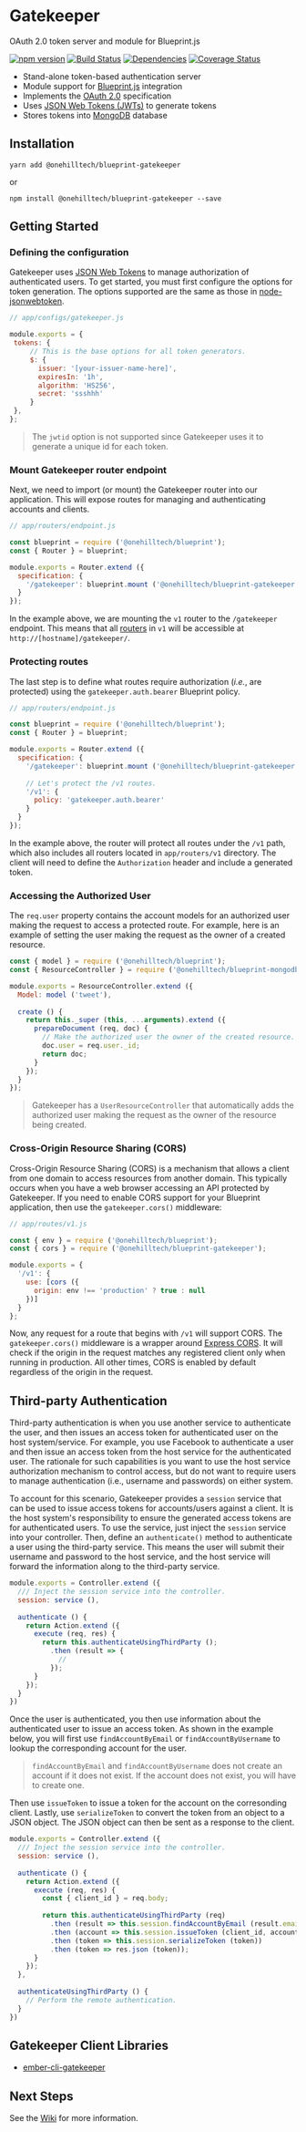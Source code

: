Gatekeeper
=============

OAuth 2.0 token server and module for Blueprint.js

[![npm version](https://img.shields.io/npm/v/@onehilltech/blueprint-gatekeeper.svg?maxAge=2592000)](https://www.npmjs.com/package/@onehilltech/blueprint-gatekeeper)
[![Build Status](https://travis-ci.org/onehilltech/blueprint-gatekeeper.svg?branch=master)](https://travis-ci.org/onehilltech/blueprint-gatekeeper)
[![Dependencies](https://david-dm.org/onehilltech/blueprint-gatekeeper.svg)](https://david-dm.org/onehilltech/blueprint-gatekeeper)
[![Coverage Status](https://coveralls.io/repos/github/onehilltech/blueprint-gatekeeper/badge.svg?branch=master)](https://coveralls.io/github/onehilltech/blueprint-gatekeeper?branch=master)

* Stand-alone token-based authentication server
* Module support for [Blueprint.js](https://github.com/onehilltech/blueprint) integration
* Implements the [OAuth 2.0](http://oauth.net/2/) specification
* Uses [JSON Web Tokens (JWTs)](https://jwt.io/) to generate tokens
* Stores tokens into [MongoDB](https://www.mongodb.org/) database

Installation
--------------

    yarn add @onehilltech/blueprint-gatekeeper
    
or
 
    npm install @onehilltech/blueprint-gatekeeper --save

Getting Started
----------------

### Defining the configuration

Gatekeeper uses [JSON Web Tokens](https://jwt.io/) to manage authorization of authenticated 
users. To get started, you must first configure the options for token generation. The options
supported are the same as those in [node-jsonwebtoken](https://github.com/auth0/node-jsonwebtoken).

```javascript
// app/configs/gatekeeper.js

module.exports = {
 tokens: {
     // This is the base options for all token generators.
     $: {
       issuer: '[your-issuer-name-here]',
       expiresIn: '1h',
       algorithm: 'HS256',
       secret: 'ssshhh'
     }
 },
};
```

> The `jwtid` option is not supported since Gatekeeper uses it to generate a 
> unique id for each token.

### Mount Gatekeeper router endpoint

Next, we need to import (or mount) the Gatekeeper router into our application. This
will expose routes for managing and authenticating accounts and clients.

```javascript
// app/routers/endpoint.js

const blueprint = require ('@onehilltech/blueprint');
const { Router } = blueprint;

module.exports = Router.extend ({
  specification: {
    '/gatekeeper': blueprint.mount ('@onehilltech/blueprint-gatekeeper:v1')    
  }
});
```

In the example above, we are mounting the `v1` router to the `/gatekeeper` endpoint.
This means that all [routers](https://github.com/onehilltech/blueprint-gatekeeper/tree/master/app/routers/v1) 
in `v1` will be accessible at `http://[hostname]/gatekeeper/`.

### Protecting routes

The last step is to define what routes require authorization (_i.e._, are protected)
using the `gatekeeper.auth.bearer` Blueprint policy. 

```javascript
// app/routers/endpoint.js

const blueprint = require ('@onehilltech/blueprint');
const { Router } = blueprint;

module.exports = Router.extend ({
  specification: {
    '/gatekeeper': blueprint.mount ('@onehilltech/blueprint-gatekeeper:v1'),
    
    // Let's protect the /v1 routes.
    '/v1': {
      policy: 'gatekeeper.auth.bearer'
    }  
  }
});
```

In the example above, the router will protect all routes under the `/v1` path, 
which also includes all routers located in `app/routers/v1` directory. The client 
will need to define the `Authorization` header and include a generated token.

### Accessing the Authorized User

The `req.user` property contains the account models for an authorized user making
the request to access a protected route. For example, here is an example of setting
the user making the request as the owner of a created resource.

```javascript
const { model } = require ('@onehilltech/blueprint');
const { ResourceController } = require ('@onehilltech/blueprint-mongodb');

module.exports = ResourceController.extend ({
  Model: model ('tweet'),
  
  create () {
    return this._super (this, ...arguments).extend ({
      prepareDocument (req, doc) {
        // Make the authorized user the owner of the created resource.
        doc.user = req.user._id;
        return doc;
      }
    });
  }
});
```

> Gatekeeper has a `UserResourceController` that automatically adds the authorized
> user making the request as the owner of the resource being created.

### Cross-Origin Resource Sharing (CORS)

Cross-Origin Resource Sharing (CORS) is a mechanism that allows a client from one domain
to access resources from another domain. This typically occurs when you have a web browser
accessing an API protected by Gatekeeper. If you need to enable CORS support for your
Blueprint application, then use the `gatekeeper.cors()` middleware:

```javascript
// app/routes/v1.js

const { env } = require ('@onehilltech/blueprint');
const { cors } = require ('@onehilltech/blueprint-gatekeeper');

module.exports = {
  '/v1': {
    use: [cors ({
      origin: env !== 'production' ? true : null
    })]
  }
};
```

Now, any request for a route that begins with `/v1` will support CORS. The `gatekeeper.cors()`
middleware is a wrapper around [Express CORS](https://github.com/expressjs/cors). It will check
if the origin in the request matches any registered client only when running in production. All
other times, CORS is enabled by default regardless of the origin in the request.

Third-party Authentication
----------------------------

Third-party authentication is when you use another service to authenticate the user, and then
issues an access token for authenticated user on the host system/service. For example, you use 
Facebook to authenticate a user and then issue an access token from the host service for the 
authenticated user. The rationale for such capabilities is you want to use the host service 
authorization mechanism to control access, but do not want to require users to manage authentication 
(i.e., username and passwords) on either system.

To account for this scenario, Gatekeeper provides a `session` service that can be used to issue
access tokens for accounts/users against a client. It is the host system's responsibility to ensure
the generated access tokens are for authenticated users. To use the service, just inject the `session`
service into your controller. Then, define an `authenticate()` method to authenticate a user using the
third-party service. This means the user will submit their username and password to the host service,
and the host service will forward the information along to the third-party service.

```javascript
module.exports = Controller.extend ({
  /// Inject the session service into the controller.
  session: service (),
  
  authenticate () {
    return Action.extend ({
      execute (req, res) {
        return this.authenticateUsingThirdParty ();
          .then (result => {
            //
          });
      }
    });
  }
})
```

Once the user is authenticated, you then use information about the authenticated user to 
issue an access token. As shown in the example below, you will first use `findAccountByEmail`
or `findAccountByUsername` to lookup the corresponding account for the user.

> `findAccountByEmail` and `findAccountByUsername` does not create an account if it does
> not exist. If the account does not exist, you will have to create one.

Then use `issueToken` to issue a token for the account on the corresonding client. Lastly,
use `serializeToken` to convert the token from an object to a JSON object. The JSON object
can then be sent as a response to the client. 

```javascript
module.exports = Controller.extend ({
  /// Inject the session service into the controller.
  session: service (),
  
  authenticate () {
    return Action.extend ({
      execute (req, res) {
        const { client_id } = req.body;
        
        return this.authenticateUsingThirdParty (req)
          .then (result => this.session.findAccountByEmail (result.email))
          .then (account => this.session.issueToken (client_id, account))
          .then (token => this.session.serializeToken (token))
          .then (token => res.json (token));
      }
    });
  },
  
  authenticateUsingThirdParty () {
    // Perform the remote authentication.
  }
})
```


Gatekeeper Client Libraries
----------------------------

* [ember-cli-gatekeeper](https://github.com/onehilltech/ember-cli-gatekeeper)

Next Steps
-----------

See the [Wiki](https://github.com/onehilltech/blueprint-gatekeeper/wiki) for 
more information.
